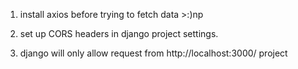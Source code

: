 
1. install axios before trying to fetch data >:)np

2. set up CORS headers in django project settings.

3. django will only allow request from http://localhost:3000/ 
   project